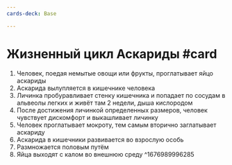 ```yaml
---
cards-deck: Base

---
```


# Жизненный цикл Аскариды #card
1. Человек, поедая немытые овощи или фрукты, проглатывает яйцо аскариды
2. Аскарида вылупляется в кишечнике человека
3. Личинка пробуравливает стенку кишечника и попадает по сосудам в альвеолы легких и живёт там 2 недели, дыша кислородом
4. После достижения личинкой определенных размеров, человек чувствует дискомфорт и выкашливает личинку
5. Человек проглатывает мокроту, тем самым вторично заглатывает аскариду
6. Аскарида в кишечники развивается во взрослую особь
7. Размножается половым путём
8. Яйца выходят с калом во внешнюю среду
^1676989996285
